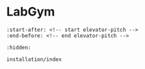 # LabGym

```{include} ../README.md
:start-after: <!-- start elevator-pitch -->
:end-before: <!-- end elevator-pitch -->
```

```{toctree}
:hidden:

installation/index
```
